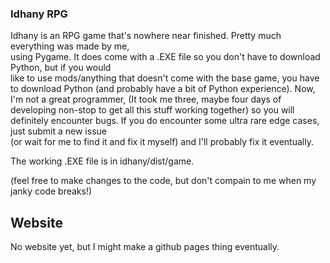 ### Idhany RPG ###

Idhany is an RPG game that's nowhere near finished. Pretty much everything was made by me,  
using Pygame. It does come with a .EXE file so you don't have to download Python, but if you would  
like to use mods/anything that doesn't come with the base game, you have to download Python (and   probably have a bit of Python experience). Now, I'm not a great programmer, (It took me three,  maybe four days of developing non-stop to get all this stuff working together) so you will  
definitely encounter bugs. If you do encounter some ultra rare edge cases, just submit a new issue  
(or wait for me to find it and fix it myself) and I'll probably fix it eventually.

The working .EXE file is in idhany/dist/game.

(feel free to make changes to the code, but don't compain to me when my janky code breaks!)

## Website ##

No website yet, but I might make a github pages thing eventually.